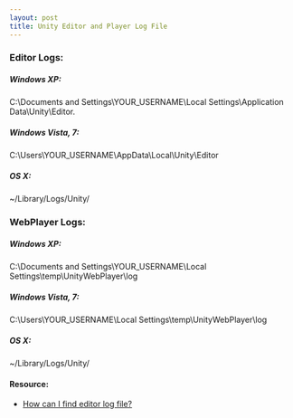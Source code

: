 ```yaml
---
layout: post
title: Unity Editor and Player Log File
---
```


### Editor Logs:
##### Windows XP:
C:\Documents and Settings\YOUR_USERNAME\Local Settings\Application Data\Unity\Editor.

##### Windows Vista, 7:
C:\Users\YOUR_USERNAME\AppData\Local\Unity\Editor

##### OS X:
~/Library/Logs/Unity/

### WebPlayer Logs:
##### Windows XP:
C:\Documents and Settings\YOUR_USERNAME\Local Settings\temp\UnityWebPlayer\log

##### Windows Vista, 7:
C:\Users\YOUR_USERNAME\Local Settings\temp\UnityWebPlayer\log

##### OS X:
~/Library/Logs/Unity/

#### Resource:
* [How can I find editor log file?](http://answers.unity3d.com/questions/9739/how-can-i-find-editor-log-file.html)